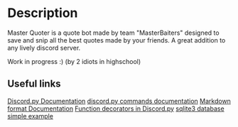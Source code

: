 # Description
Master Quoter is a quote bot made by team "MasterBaiters" designed to save and snip all the best quotes made by your friends. A great addition to any lively discord server.

Work in progress :) (by 2 idiots in highschool)

## Useful links
[Discord.py Documentation](https://discordpy.readthedocs.io/en/latest/)
[discord.py commands documentation](https://discordpy.readthedocs.io/en/latest/ext/commands/commands.html)
[Markdown format Documentation](https://www.markdownguide.org/basic-syntax/)
[Function decorators in Discord.py](https://medium.com/@cantsayihave/decorators-in-discord-py-e44ce3a1aae5)
[sqlite3 database simple example](https://docs.python.org/3/library/sqlite3.html)